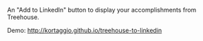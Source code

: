 An "Add to LinkedIn" button to display your accomplishments from Treehouse.

Demo: http://kortaggio.github.io/treehouse-to-linkedin
